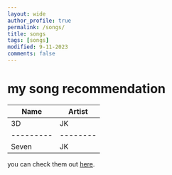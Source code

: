 ```yaml
---
layout: wide
author_profile: true
permalink: /songs/
title: songs
tags: [songs]
modified: 9-11-2023
comments: false
---
```



# my song recommendation

| Name    | Artist |
|---------|--------|
|3D       | JK     |
|---------|--------|
|Seven    |JK      |

you can check them out [here](https://open.spotify.com).






